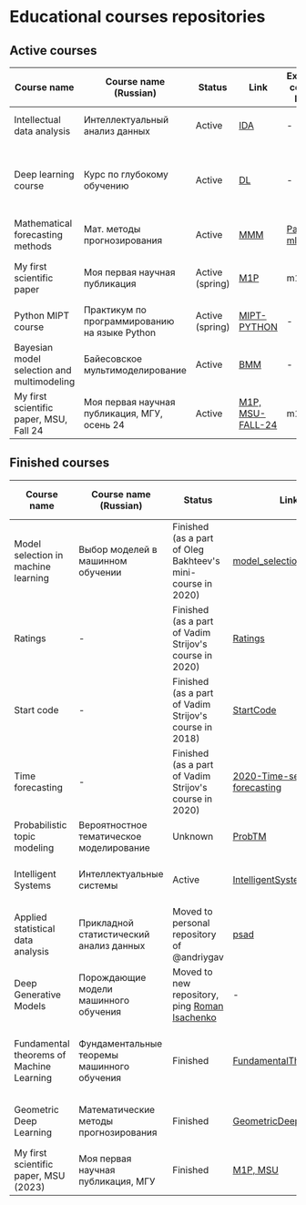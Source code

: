 # Educational courses repositories
## Active courses
|Course name|Course name (Russian)|Status|Link|External course links| Maintainers |
| --- | --- | --- | --- | --- | --- |
| Intellectual data analysis | Интеллектуальный анализ данных | Active | [IDA](https://github.com/intsystems/IDA) | - | [Vadim Strijov](https://github.com/Strijov), [Oleg Bakhteev](github.com/bahleg)| 
| Deep learning course| Курс по глубокому обучению | Active | [DL](https://github.com/intsystems/Deep-Learning-Course) | - | [Andrey Filatov](https://github.com/intsystems/anvilarth), [Konstantin Yakovlev](github.com/Konstantin-Iakovlev), [Eduard Vladimirov](https://github.com/Edyarich) |
| Mathematical forecasting methods | Мат. методы прогнозирования | Active | [MMM](https://github.com/intsystems/MathematicalForecastingMethods) | [Page on ml-wiki](http://www.machinelearning.ru/wiki/index.php?title=%D0%9C%D0%B0%D1%82%D0%B5%D0%BC%D0%B0%D1%82%D0%B8%D1%87%D0%B5%D1%81%D0%BA%D0%B8%D0%B5_%D0%BC%D0%B5%D1%82%D0%BE%D0%B4%D1%8B_%D0%BF%D1%80%D0%BE%D0%B3%D0%BD%D0%BE%D0%B7%D0%B8%D1%80%D0%BE%D0%B2%D0%B0%D0%BD%D0%B8%D1%8F/%D0%9E%D1%81%D0%B5%D0%BD%D1%8C_2022#) | [Denis Tikhonov](https://github.com/intsystems/Denis-Tihonov) | 
| My first scientific paper | Моя первая научная публикация | Active (spring) | [M1P](https://github.com/intsystems/m1p) | m1p.org |  [Oleg Bakhteev](github.com/bahleg), [Andrii Hraboviy](https://github.com/andriygav) |
| Python MIPT course | Практикум по программированию на языке Python | Active (spring) | [MIPT-PYTHON](https://github.com/intsystems/mipt-python) | - | [Murat Apishev](https://github.com/MelLain)
| Bayesian model selection and multimodeling | Байесовское мультимоделирование | Active | [BMM](https://github.com/intsystems/BMM) | - | [Oleg Bakhteev](github.com/bahleg/) |
| My first scientific paper, MSU, Fall 24  | Моя первая научная публикация, МГУ, осень 24 | Active | [M1P, MSU-FALL-24](https://github.com/intsystems/m1p-MSU-FALL2024) | m1p.org |  [Andrii Hraboviy](https://github.com/andriygav)| 


## Finished courses
|Course name|Course name (Russian)|Status|Link|External course links| Maintainers |
| --- | --- | --- | --- | --- | --- |
| Model selection in machine learning |  Выбор моделей в машинном обучении | Finished (as a part of Oleg Bakhteev's mini-course in 2020)  |[model_selection](https://github.com/Intelligent-Systems-Phystech/model_selection) | - | [Oleg Bakhteev](github.com/bahleg)
| Ratings | - | Finished (as a part of Vadim Strijov's course in 2020) | [Ratings](https://github.com/Intelligent-Systems-Phystech/Ratings) | - | [Vadim Strijov](https://github.com/Strijov) 
| Start code | - |  Finished (as a part of Vadim Strijov's course in 2018) | [StartCode](https://github.com/Intelligent-Systems-Phystech/StartCode) | - | [Vadim Strijov](https://github.com/Strijov)  
| Time forecasting | - | Finished (as a part of Vadim Strijov's course in 2020) | [2020-Time-series-forecasting](https://github.com/Intelligent-Systems-Phystech/2020-Time-series-forecasting) | - |[Vadim Strijov](https://github.com/Strijov)
| Probabilistic topic modeling | Вероятностное тематическое моделирование | Unknown | [ProbTM](https://github.com/intsystems/ProbTM) | - |
| Intelligent Systems | Интеллектуальные системы | Active | [IntelligentSystem](https://github.com/Intelligent-Systems-Phystech/IntelligentSystem) | [Page on ml-wiki](http://www.machinelearning.ru/wiki/index.php?title=%D0%98%D0%BD%D1%82%D0%B5%D0%BB%D0%BB%D0%B5%D0%BA%D1%82%D1%83%D0%B0%D0%BB%D1%8C%D0%BD%D1%8B%D0%B5_%D1%81%D0%B8%D1%81%D1%82%D0%B5%D0%BC%D1%8B_%28%D1%81%D0%B5%D0%BC%D0%B8%D0%BD%D0%B0%D1%80%2C_%D0%90.%D0%92._%D0%93%D1%80%D0%B0%D0%B1%D0%BE%D0%B2%D0%BE%D0%B9%2C_%D0%92.%D0%92._%D0%A1%D1%82%D1%80%D0%B8%D0%B6%D0%BE%D0%B2%29/%D0%9E%D1%81%D0%B5%D0%BD%D1%8C_2021) |  [Andrii Hraboviy](https://github.com/andriygav),  [Vadim Strijov](https://github.com/Strijov) |
| Applied statistical data analysis | Прикладной статистический анализ данных |  Moved to personal repository of @andriygav | [psad](https://github.com/intsystems/psad_archeived) | - | [Oleg Bakhteev](github.com/bahleg), [Andrii Hraboviy](https://github.com/andriygav) | 
| Deep Generative Models | Порождающие модели машинного обучения | Moved to new repository, ping [Roman Isachenko](https://github.com/r-isachenko) | - | [Roman Isachenko](https://github.com/r-isachenko) |
| Fundamental theorems of Machine Learning | Фундаментальные теоремы машинного обучения | Finished | [FundamentalTheoremsML](https://github.com/Intelligent-Systems-Phystech/FundamentalTheoremsML) | [Page on ml-wiki](http://www.machinelearning.ru/wiki/index.php?title=%D0%9C%D0%B0%D1%82%D0%B5%D0%BC%D0%B0%D1%82%D0%B8%D1%87%D0%B5%D1%81%D0%BA%D0%B8%D0%B5_%D0%BC%D0%B5%D1%82%D0%BE%D0%B4%D1%8B_%D0%BF%D1%80%D0%BE%D0%B3%D0%BD%D0%BE%D0%B7%D0%B8%D1%80%D0%BE%D0%B2%D0%B0%D0%BD%D0%B8%D1%8F_(%D0%BF%D1%80%D0%B0%D0%BA%D1%82%D0%B8%D0%BA%D0%B0,_%D0%92.%D0%92._%D0%A1%D1%82%D1%80%D0%B8%D0%B6%D0%BE%D0%B2)/%D0%93%D1%80%D1%83%D0%BF%D0%BF%D0%B0_674,_%D0%B2%D0%B5%D1%81%D0%BD%D0%B0_2020) | [Vadim Strijov](https://github.com/Strijov), [Andrii Hraboviy](https://github.com/andriygav), [Oleg Bakhteev](https://github.com/bahleg) |
| Geometric Deep Learning | Математические методы прогнозирования | Finished | [GeometricDeepLearning](https://github.com/Intelligent-Systems-Phystech/GeometricDeepLearning)|[Page on ml-wiki](http://www.machinelearning.ru/wiki/index.php?title=%D0%9C%D0%B0%D1%82%D0%B5%D0%BC%D0%B0%D1%82%D0%B8%D1%87%D0%B5%D1%81%D0%BA%D0%B8%D0%B5_%D0%BC%D0%B5%D1%82%D0%BE%D0%B4%D1%8B_%D0%BF%D1%80%D0%BE%D0%B3%D0%BD%D0%BE%D0%B7%D0%B8%D1%80%D0%BE%D0%B2%D0%B0%D0%BD%D0%B8%D1%8F_%28%D0%BB%D0%B5%D0%BA%D1%86%D0%B8%D0%B8%2C_%D0%90.%D0%92._%D0%93%D1%80%D0%B0%D0%B1%D0%BE%D0%B2%D0%BE%D0%B9%2C_%D0%92.%D0%92._%D0%A1%D1%82%D1%80%D0%B8%D0%B6%D0%BE%D0%B2%29/%D0%9E%D1%81%D0%B5%D0%BD%D1%8C_2021) |  [Andrii Hraboviy](https://github.com/andriygav),  [Vadim Strijov](https://github.com/Strijov) |
| My first scientific paper, MSU (2023) | Моя первая научная публикация, МГУ | Finished | [M1P, MSU](https://github.com/intsystems/m1p-MSU-FALL) | m1p.org |  [Andrii Hraboviy](https://github.com/andriygav)| 

